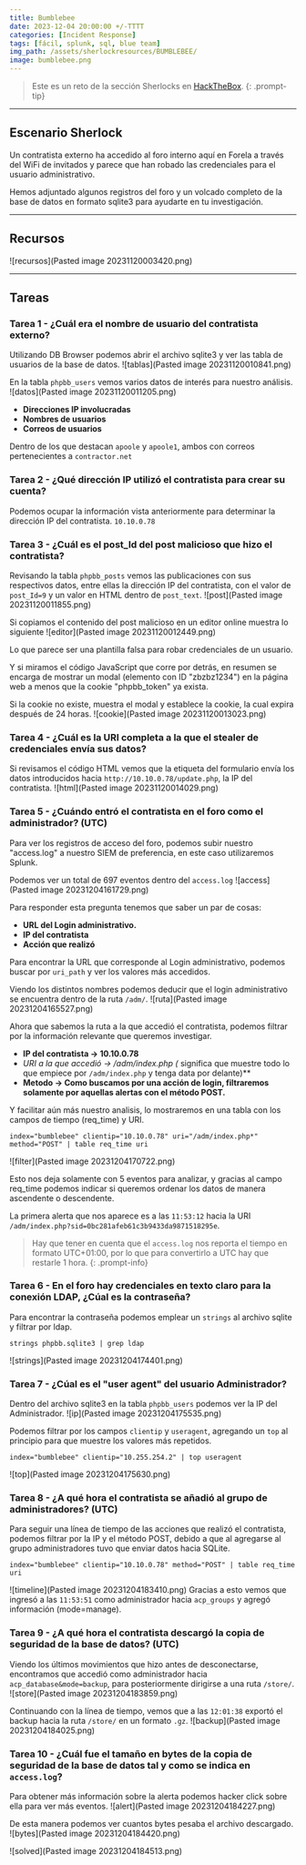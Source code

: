 ```yaml
---
title: Bumblebee
date: 2023-12-04 20:00:00 +/-TTTT
categories: [Incident Response]
tags: [fácil, splunk, sql, blue team]
img_path: /assets/sherlockresources/BUMBLEBEE/
image: bumblebee.png
---
```


> Este es un reto de la sección Sherlocks en [HackTheBox](https://app.hackthebox.com/).
{: .prompt-tip}

---
## Escenario Sherlock

Un contratista externo ha accedido al foro interno aquí en Forela a través del WiFi de invitados y parece que han robado las credenciales para el usuario administrativo.

Hemos adjuntado algunos registros del foro y un volcado completo de la base de datos en formato sqlite3 para ayudarte en tu investigación.

---
## Recursos

![recursos](Pasted image 20231120003420.png)

---
## Tareas

### Tarea 1 - ¿Cuál era el nombre de usuario del contratista externo?

Utilizando DB Browser podemos abrir el archivo sqlite3 y ver las tabla de usuarios de la base de datos.
![tablas](Pasted image 20231120010841.png)

En la tabla `phpbb_users` vemos varios datos de interés para nuestro análisis.
![datos](Pasted image 20231120011205.png)
* **Direcciones IP involucradas**
* **Nombres de usuarios**
* **Correos de usuarios**

Dentro de los que destacan `apoole` y `apoole1`, ambos con correos pertenecientes a `contractor.net`

### Tarea 2 - ¿Qué dirección IP utilizó el contratista para crear su cuenta?

Podemos ocupar la información vista anteriormente para determinar la dirección IP del contratista.
`10.10.0.78`

### Tarea 3 - ¿Cuál es el post_Id del post malicioso que hizo el contratista?

Revisando la tabla `phpbb_posts` vemos las publicaciones con sus respectivos datos, entre ellas la dirección IP del contratista, con el valor de `post_Id=9` y un valor en HTML dentro de `post_text`.
![post](Pasted image 20231120011855.png)

Si copiamos el contenido del post malicioso en un editor online muestra lo siguiente
![editor](Pasted image 20231120012449.png)

Lo que parece ser una plantilla falsa para robar credenciales de un usuario.

Y si miramos el código JavaScript que corre por detrás, en resumen se encarga de mostrar un modal (elemento con ID "zbzbz1234") en la página web a menos que la cookie "phpbb_token" ya exista.

Si la cookie no existe, muestra el modal y establece la cookie, la cual expira después de 24 horas.
![cookie](Pasted image 20231120013023.png)

### Tarea 4 - ¿Cuál es la URI completa a la que el stealer de credenciales envía sus datos?

Si revisamos el código HTML vemos que la etiqueta del formulario envía los datos introducidos hacia `http://10.10.0.78/update.php`, la IP del contratista. 
![html](Pasted image 20231120014029.png)

### Tarea 5 - ¿Cuándo entró el contratista en el foro como el administrador? (UTC)

Para ver los registros de acceso del foro, podemos subir nuestro "access.log" a nuestro SIEM de preferencia, en este caso utilizaremos Splunk.

Podemos ver un total de 697 eventos dentro del `access.log`
![access](Pasted image 20231204161729.png)

Para responder esta pregunta tenemos que saber un par de cosas:
* **URL del Login administrativo.**
* **IP del contratista**
* **Acción que realizó**

Para encontrar la URL que corresponde al Login administrativo, podemos buscar por `uri_path` y ver los valores más accedidos.

Viendo los distintos nombres podemos deducir que el login administrativo se encuentra dentro de la ruta `/adm/`.
![ruta](Pasted image 20231204165527.png)

Ahora que sabemos la ruta a la que accedió el contratista, podemos filtrar por la información relevante que queremos investigar.
* **IP del contratista -> 10.10.0.78**
* **URI a la que accedió -> /adm/index.php* (* significa que muestre todo lo que empiece por `/adm/index.php` y tenga data por delante)**
* **Metodo -> Como buscamos por una acción de login, filtraremos solamente por aquellas alertas con el método POST.**

Y facilitar aún más nuestro analisis, lo mostraremos en una tabla con los campos de tiempo (req_time) y URI.
```
index="bumblebee" clientip="10.10.0.78" uri="/adm/index.php*" method="POST" | table req_time uri
```
![filter](Pasted image 20231204170722.png)

Esto nos deja solamente con 5 eventos para analizar, y gracias al campo req_time podemos indicar si queremos ordenar los datos de manera ascendente o descendente.

La primera alerta que nos aparece es a las `11:53:12` hacia la URI `/adm/index.php?sid=0bc281afeb61c3b9433da9871518295e`.

> Hay que tener en cuenta que el `access.log` nos reporta el tiempo en formato UTC+01:00, por lo que para convertirlo a UTC hay que restarle 1 hora.
{: .prompt-info}

### Tarea 6 - En el foro hay credenciales en texto claro para la conexión LDAP, ¿Cúal es la contraseña?

Para encontrar la contraseña podemos emplear un `strings` al archivo sqlite y filtrar por ldap.
```
strings phpbb.sqlite3 | grep ldap
```
![strings](Pasted image 20231204174401.png)

### Tarea 7 - ¿Cúal es el "user agent" del usuario Administrador?

Dentro del archivo sqlite3 en la tabla `phpbb_users` podemos ver la IP del Administrador.
![ip](Pasted image 20231204175535.png)

Podemos filtrar por los campos `clientip` y `useragent`, agregando un `top` al principio para que muestre los valores más repetidos.

```
index="bumblebee" clientip="10.255.254.2" | top useragent
```
![top](Pasted image 20231204175630.png)

### Tarea 8 - ¿A qué hora el contratista se añadió al grupo de administradores? (UTC)

Para seguir una línea de tiempo de las acciones que realizó el contratista, podemos filtrar por la IP y el método POST, debido a que al agregarse al grupo administradores tuvo que enviar datos hacia SQLite.

```
index="bumblebee" clientip="10.10.0.78" method="POST" | table req_time uri
```
![timeline](Pasted image 20231204183410.png)
Gracias a esto vemos que ingresó a las `11:53:51` como administrador hacia `acp_groups` y agregó información (mode=manage).

### Tarea 9 - ¿A qué hora el contratista descargó la copia de seguridad de la base de datos? (UTC)

Viendo los últimos movimientos que hizo antes de desconectarse, encontramos que accedió como administrador hacia `acp_database&mode=backup`, para posteriormente dirigirse a una ruta `/store/`.
![store](Pasted image 20231204183859.png)

Continuando con la línea de tiempo, vemos que a las `12:01:38` exportó el backup hacia la ruta `/store/` en un formato `.gz`.
![backup](Pasted image 20231204184025.png)

### Tarea 10 - ¿Cuál fue el tamaño en bytes de la copia de seguridad de la base de datos tal y como se indica en `access.log`?

Para obtener más información sobre la alerta podemos hacker click sobre ella para ver más eventos.
![alert](Pasted image 20231204184227.png)

De esta manera podemos ver cuantos bytes pesaba el archivo descargado.
![bytes](Pasted image 20231204184420.png)

![solved](Pasted image 20231204184513.png)